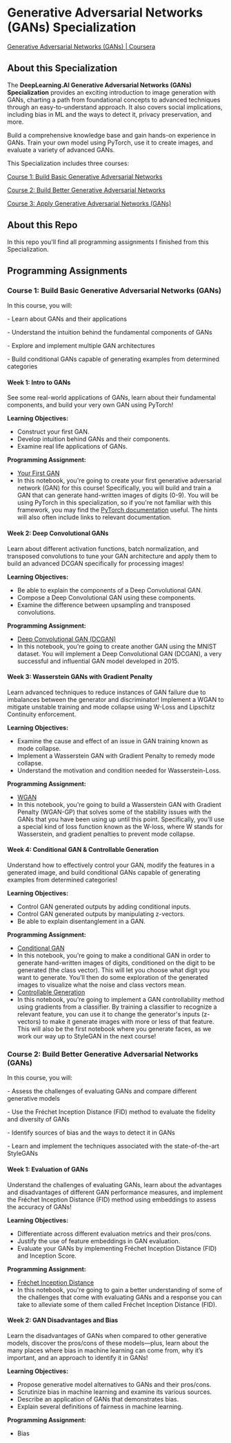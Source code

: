 # Generative Adversarial Networks (GANs) Specialization

[Generative Adversarial Networks (GANs) | Coursera](https://www.coursera.org/specializations/generative-adversarial-networks-gans)

## About this Specialization

The **DeepLearning.AI Generative Adversarial Networks (GANs) Specialization** provides an exciting introduction to image generation with GANs, charting a path from foundational concepts to advanced techniques through an easy-to-understand approach. It also covers social implications, including bias in ML and the ways to detect it, privacy preservation, and more.

Build a comprehensive knowledge base and gain hands-on experience in GANs. Train your own model using PyTorch, use it to create images, and evaluate a variety of advanced GANs. 

This Specialization includes three courses:

[Course 1: Build Basic Generative Adversarial Networks](https://www.coursera.org/learn/build-basic-generative-adversarial-networks-gans)

[Course 2: Build Better Generative Adversarial Networks](https://www.coursera.org/learn/build-better-generative-adversarial-networks-gans)

[Course 3: Apply Generative Adversarial Networks (GANs)](https://www.coursera.org/learn/apply-generative-adversarial-networks-gans)

## About this Repo

In this repo you'll find all  programming assignments I finished from this Specialization.

## Programming Assignments
### Course 1: Build Basic Generative Adversarial Networks (GANs)

In this course, you will:

\- Learn about GANs and their applications

\- Understand the intuition behind the fundamental components of GANs 

\- Explore and implement multiple GAN architectures 

\- Build conditional GANs capable of generating examples from determined categories

#### Week 1: Intro to GANs

See some real-world applications of GANs, learn about their fundamental components, and build your very own GAN using PyTorch!

**Learning Objectives:** 

- Construct your first GAN.
- Develop intuition behind GANs and their components.
- Examine real life applications of GANs.

**Programming Assignment:** 

- [Your First GAN](./C1W1_Your_First_GAN.ipynb)
- In this notebook, you're going to create your first generative adversarial network (GAN) for this course! Specifically, you will build and train a GAN that can generate hand-written images of digits (0-9). You will be using PyTorch in this specialization, so if you're not familiar with this framework, you may find the [PyTorch documentation](https://pytorch.org/docs/stable/index.html) useful. The hints will also often include links to relevant documentation.

#### Week 2: Deep Convolutional GANs

Learn about different activation functions, batch normalization, and transposed convolutions to tune your GAN architecture and apply them to build an advanced DCGAN specifically for processing images!

**Learning Objectives:** 

- Be able to explain the components of a Deep Convolutional GAN.
- Compose a Deep Convolutional GAN using these components.
- Examine the difference between upsampling and transposed convolutions.

**Programming Assignment:** 

- [Deep Convolutional GAN (DCGAN)](./C1W2_DCGAN.ipynb)
- In this notebook, you're going to create another GAN using the MNIST dataset. You will implement a Deep Convolutional GAN (DCGAN), a very successful and influential GAN model developed in 2015. 

#### Week 3: Wasserstein GANs with Gradient Penalty

Learn advanced techniques to reduce instances of GAN failure due to imbalances between the generator and discriminator! Implement a WGAN to mitigate unstable training and mode collapse using W-Loss and Lipschitz Continuity enforcement.

**Learning Objectives:** 

- Examine the cause and effect of an issue in GAN training known as mode collapse.
- Implement a Wasserstein GAN with Gradient Penalty to remedy mode collapse.
- Understand the motivation and condition needed for Wasserstein-Loss.

**Programming Assignment:** 

- [WGAN](./C1W3_WGAN_GP_small.ipynb)
- In this notebook, you're going to build a Wasserstein GAN with Gradient Penalty (WGAN-GP) that solves some of the stability issues with the GANs that you have been using up until this point. Specifically, you'll use a special kind of loss function known as the W-loss, where W stands for Wasserstein, and gradient penalties to prevent mode collapse.

#### Week 4: Conditional GAN & Controllable Generation

Understand how to effectively control your GAN, modify the features in a generated image, and build conditional GANs capable of generating examples from determined categories!

**Learning Objectives:** 

- Control GAN generated outputs by adding conditional inputs.
- Control GAN generated outputs by manipulating z-vectors.
- Be able to explain disentanglement in a GAN.

**Programming Assignment:** 

- [Conditional GAN](./C1W4A_Build_a_Conditional_GAN.ipynb)
- In this notebook, you're going to make a conditional GAN in order to generate hand-written images of digits, conditioned on the digit to be generated (the class vector). This will let you choose what digit you want to generate.  You'll then do some exploration of the generated images to visualize what the noise and class vectors mean. 
- [Controllable Generation](./C1W4B_Controllable_Generation.ipynb)
- In this notebook, you're going to implement a GAN controllability method using gradients from a classifier. By training a classifier to recognize a relevant feature, you can use it to change the generator's inputs (z-vectors) to make it generate images with more or less of that feature. This will also be the first notebook where you generate faces, as we work our way up to StyleGAN in the next course!

### Course 2: Build Better Generative Adversarial Networks (GANs)

In this course, you will:

\- Assess the challenges of evaluating GANs and compare different generative models

\- Use the Fréchet Inception Distance (FID) method to evaluate the fidelity and diversity of GANs

\- Identify sources of bias and the ways to detect it in GANs

\- Learn and implement the techniques associated with the state-of-the-art StyleGANs

#### Week 1: Evaluation of GANs

Understand the challenges of evaluating GANs, learn about the advantages and disadvantages of different GAN performance measures, and implement the Fréchet Inception Distance (FID) method using embeddings to assess the accuracy of GANs!

**Learning Objectives:** 

- Differentiate across different evaluation metrics and their pros/cons.
- Justify the use of feature embeddings in GAN evaluation.
- Evaluate your GANs by implementing Fréchet Inception Distance (FID) and Inception Score.

**Programming Assignment:** 

- [Fréchet Inception Distance](./C2W1_FID.ipynb)
- In this notebook, you're going to gain a better understanding of some of the challenges that come with evaluating GANs and a response you can take to alleviate some of them called Fréchet Inception Distance (FID).

#### Week 2: GAN Disadvantages and Bias

Learn the disadvantages of GANs when compared to other generative models, discover the pros/cons of these models—plus, learn about the many places where bias in machine learning can come from, why it’s important, and an approach to identify it in GANs!

**Learning Objectives:** 

- Propose generative model alternatives to GANs and their pros/cons.
- Scrutinize bias in machine learning and examine its various sources.
- Describe an application of GANs that demonstrates bias.
- Explain several definitions of fairness in machine learning.

**Programming Assignment:** 

- Bias